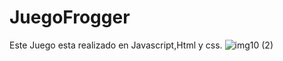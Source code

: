 # JuegoFrogger
Este Juego esta realizado en Javascript,Html y css.
![img10 (2)](https://user-images.githubusercontent.com/67648870/136674437-d172d221-52a2-4bd8-b4c9-7d18eba6b03f.png)
